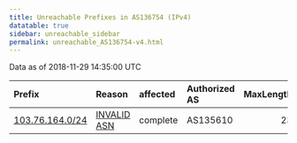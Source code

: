 ```yaml
---
title: Unreachable Prefixes in AS136754 (IPv4)
datatable: true
sidebar: unreachable_sidebar
permalink: unreachable_AS136754-v4.html
---
```


Data as of 2018-11-29 14:35:00 UTC


<div class="datatable-begin"></div>

| Prefix                                                   | Reason                                                                                                  | affected   | Authorized AS   |   MaxLength | Anchor                                       |   unreachable /24s |
|:---------------------------------------------------------|:--------------------------------------------------------------------------------------------------------|:-----------|:----------------|------------:|:---------------------------------------------|-------------------:|
| [103.76.164.0/24](https://stat.ripe.net/103.76.164.0/24) | [INVALID ASN](https://rpki-validator.ripe.net/announcement-preview?asn=AS136754&prefix=103.76.164.0/24) | complete   | AS135610        |          23 | [APNIC](unreachable_APNIC_RPKI_Root-v4.html) |                  1 |

<div class="datatable-end"></div>
